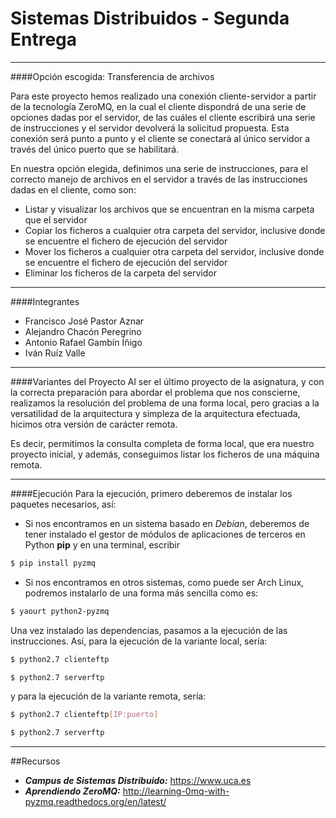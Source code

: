 # Sistemas Distribuidos - Segunda Entrega
____


####Opción escogida: Transferencia de archivos

Para este proyecto hemos realizado una conexión cliente-servidor a partir de la tecnología ZeroMQ, en la cual el cliente dispondrá de una serie de opciones dadas por el servidor, de las cuáles el cliente escribirá una serie de instrucciones y el servidor devolverá la solicitud propuesta. Esta conexión será punto a punto y el cliente se conectará al único servidor a través del único puerto que se habilitará.

En nuestra opción elegida, definimos una serie de instrucciones, para el correcto manejo de archivos en el servidor a través de las instrucciones dadas en el cliente, como son:
  - Listar y  visualizar los archivos que se encuentran en la misma carpeta que el servidor
  - Copiar los ficheros a cualquier otra carpeta del servidor, inclusive donde se encuentre el fichero de ejecución del servidor
  - Mover los ficheros a cualquier otra carpeta del servidor, inclusive donde se encuentre el fichero de ejecución del servidor
  - Eliminar los ficheros de la carpeta del servidor

---

####Integrantes
 - Francisco José Pastor Aznar
 - Alejandro Chacón Peregrino
 - Antonio Rafael Gambín Íñigo
 - Iván Ruíz Valle
 
____
####Variantes del Proyecto
Al ser el último proyecto de la asignatura, y con la correcta preparación para abordar el problema que nos conscierne, realizamos la resolución del problema de una forma local, pero gracias a la versatilidad de la arquitectura y simpleza de la arquitectura efectuada, hicimos otra versión de carácter remota.

Es decir, permitimos la consulta completa de forma local, que era nuestro proyecto inicial, y además, conseguimos listar los ficheros de una máquina remota.

___
####Ejecución
Para la ejecución, primero deberemos de instalar los paquetes necesarios, así:
- Si nos encontramos en un sistema basado en *Debian*, deberemos de tener instalado el gestor de módulos de aplicaciones de terceros en Python **pip** y en una terminal, escribir
```sh
$ pip install pyzmq
```
- Si nos encontramos en otros sistemas, como puede ser Arch Linux, podremos instalarlo de una forma más sencilla como es:
```sh
$ yaourt python2-pyzmq
```

Una vez instalado las dependencias, pasamos a la ejecución de las instrucciones. Así, para la ejecución de la variante local, sería:
```sh
$ python2.7 clienteftp
```
```sh
$ python2.7 serverftp
```

y para la ejecución de la variante remota, sería:
```sh
$ python2.7 clienteftp[IP:puerto]
```
```sh
$ python2.7 serverftp
```
____
##Recursos
- ***Campus de Sistemas Distribuido:*** https://www.uca.es
- ***Aprendiendo ZeroMQ:*** http://learning-0mq-with-pyzmq.readthedocs.org/en/latest/
